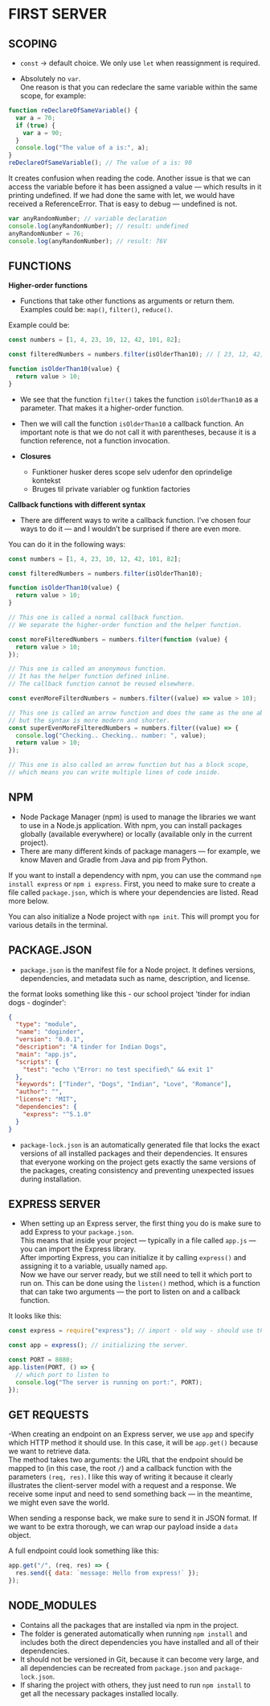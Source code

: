 # FIRST SERVER

## SCOPING

- `const` → default choice. We only use `let` when reassignment is required.

- Absolutely no `var`.  
  One reason is that you can redeclare the same variable within the same scope, for example:

```js
function reDeclareOfSameVariable() {
  var a = 70;
  if (true) {
    var a = 90;
  }
  console.log("The value of a is:", a);
}
reDeclareOfSameVariable(); // The value of a is: 90
```

It creates confusion when reading the code. Another issue is that we can access the variable before it has been assigned a value — which results in it printing undefined. If we had done the same with let, we would have received a ReferenceError. That is easy to debug — undefined is not.

```js
var anyRandomNumber; // variable declaration
console.log(anyRandomNumber); // result: undefined
anyRandomNumber = 76;
console.log(anyRandomNumber); // result: 76V
```

## FUNCTIONS

**Higher-order functions**

  - Functions that take other functions as arguments or return them. Examples could be: `map()`, `filter()`, `reduce()`.

  Example could be:

  ```js
  const numbers = [1, 4, 23, 10, 12, 42, 101, 82];

  const filteredNumbers = numbers.filter(isOlderThan10); // [ 23, 12, 42, 101, 82 ]

  function isOlderThan10(value) {
    return value > 10;
  }
  ```

- We see that the function `filter()` takes the function `isOlderThan10` as a parameter. That makes it a higher-order function.

- Then we will call the function `isOlderThan10` a callback function. An important note is that we do not call it with parentheses, because it is a function reference, not a function invocation.

- **Closures**

  - Funktioner husker deres scope selv udenfor den oprindelige kontekst
  - Bruges til private variabler og funktion factories

**Callback functions with different syntax**

  - There are different ways to write a callback function. I’ve chosen four ways to do it — and I wouldn’t be surprised if there are even more.

You can do it in the following ways:

```js
const numbers = [1, 4, 23, 10, 12, 42, 101, 82];

const filteredNumbers = numbers.filter(isOlderThan10);

function isOlderThan10(value) {
  return value > 10;
}

// This one is called a normal callback function.
// We separate the higher-order function and the helper function.

const moreFilteredNumbers = numbers.filter(function (value) {
  return value > 10;
});

// This one is called an anonymous function.
// It has the helper function defined inline.
// The callback function cannot be reused elsewhere.

const evenMoreFilterdNumbers = numbers.filter((value) => value > 10);

// This one is called an arrow function and does the same as the one above,
// but the syntax is more modern and shorter.
const superEvenMoreFilteredNumbers = numbers.filter((value) => {
  console.log("Checking.. Checking.. number: ", value);
  return value > 10;
});

// This one is also called an arrow function but has a block scope,
// which means you can write multiple lines of code inside.
```

## NPM

- Node Package Manager (npm) is used to manage the libraries we want to use in a Node.js application. With npm, you can install packages globally (available everywhere) or locally (available only in the current project).
- There are many different kinds of package managers — for example, we know Maven and Gradle from Java and pip from Python.

If you want to install a dependency with npm, you can use the command `npm install express` or `npm i express`. First, you need to make sure to create a file called `package.json`, which is where your dependencies are listed. Read more below.

You can also initialize a Node project with `npm init`. This will prompt you for various details in the terminal.

## PACKAGE.JSON

- `package.json` is the manifest file for a Node project. It defines versions, dependencies, and metadata such as name, description, and license.

the format looks something like this - our school project 'tinder for indian dogs - doginder':

```json
{
  "type": "module",
  "name": "doginder",
  "version": "0.0.1",
  "description": "A tinder for Indian Dogs",
  "main": "app.js",
  "scripts": {
    "test": "echo \"Error: no test specified\" && exit 1"
  },
  "keywords": ["Tinder", "Dogs", "Indian", "Love", "Romance"],
  "author": "",
  "license": "MIT",
  "dependencies": {
    "express": "^5.1.0"
  }
}
```

- `package-lock.json` is an automatically generated file that locks the exact versions of all installed packages and their dependencies. It ensures that everyone working on the project gets exactly the same versions of the packages, creating consistency and preventing unexpected issues during installation.

## EXPRESS SERVER

- When setting up an Express server, the first thing you do is make sure to add Express to your `package.json`.  
  This means that inside your project — typically in a file called `app.js` — you can import the Express library.  
  After importing Express, you can initialize it by calling `express()` and assigning it to a variable, usually named `app`.  
  Now we have our server ready, but we still need to tell it which port to run on. This can be done using the `listen()` method, which is a function that can take two arguments — the port to listen on and a callback function.

It looks like this:

```js
const express = require("express"); // import - old way - should use the ECMAScript way

const app = express(); // initializing the server.

const PORT = 8080;
app.listen(PORT, () => {
  // which port to listen to
  console.log("The server is running on port:", PORT);
});
```

## GET REQUESTS

-When creating an endpoint on an Express server, we use `app` and specify which HTTP method it should use. In this case, it will be `app.get()` because we want to retrieve data.  
The method takes two arguments: the URL that the endpoint should be mapped to (in this case, the root `/`) and a callback function with the parameters `(req, res)`. I like this way of writing it because it clearly illustrates the client-server model with a request and a response. We receive some input and need to send something back — in the meantime, we might even save the world.

When sending a response back, we make sure to send it in JSON format. If we want to be extra thorough, we can wrap our payload inside a `data` object.

A full endpoint could look something like this:

```js
app.get("/", (req, res) => {
  res.send({ data: `message: Hello from express!` });
});
```

## NODE_MODULES

- Contains all the packages that are installed via npm in the project.
- The folder is generated automatically when running `npm install` and includes both the direct dependencies you have installed and all of their dependencies.
- It should not be versioned in Git, because it can become very large, and all dependencies can be recreated from `package.json` and `package-lock.json`.
- If sharing the project with others, they just need to run `npm install` to get all the necessary packages installed locally.
